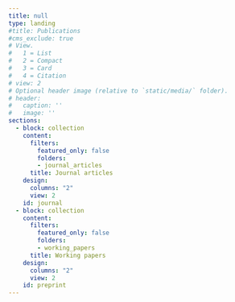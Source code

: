 ```yaml
---
title: null
type: landing  
#title: Publications
#cms_exclude: true
# View.
#   1 = List
#   2 = Compact
#   3 = Card
#   4 = Citation
# view: 2
# Optional header image (relative to `static/media/` folder).
# header:
#   caption: ''
#   image: ''
sections:
  - block: collection
    content:
      filters:
        featured_only: false
        folders:
        - journal_articles
      title: Journal articles
    design:
      columns: "2"
      view: 2
    id: journal
  - block: collection
    content:
      filters:
        featured_only: false
        folders:
        - working_papers
      title: Working papers
    design:
      columns: "2"
      view: 2
    id: preprint
---
```

